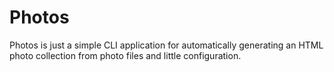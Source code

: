 # Photos

Photos is just a simple CLI application for automatically generating an HTML photo collection from photo files and little configuration.
